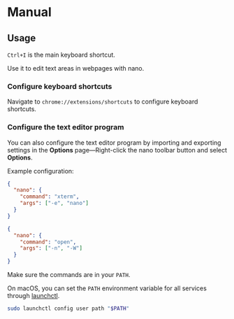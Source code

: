 # Manual

## Usage

`Ctrl+I` is the main keyboard shortcut.

Use it to edit text areas in webpages with nano.

### Configure keyboard shortcuts

Navigate to `chrome://extensions/shortcuts` to configure keyboard shortcuts.

### Configure the text editor program

You can also configure the text editor program by importing and exporting settings
in the **Options** page—Right-click the nano toolbar button and select **Options**.

Example configuration:

``` json
{
  "nano": {
    "command": "xterm",
    "args": ["-e", "nano"]
  }
}
```

``` json
{
  "nano": {
    "command": "open",
    "args": ["-n", "-W"]
  }
}
```

Make sure the commands are in your `PATH`.

On macOS, you can set the `PATH` environment variable for all services through [launchctl].

``` sh
sudo launchctl config user path "$PATH"
```

[launchctl]: https://ss64.com/osx/launchctl.html
